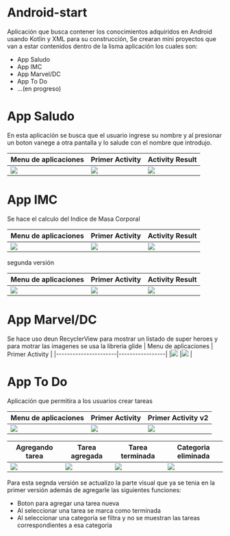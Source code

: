 # Android-start
Aplicación que busca contener los conocimientos adquiridos en Android usando Kotlin y XML para su construcción,
Se crearan mini proyectos que van a estar contenidos dentro de la lisma aplicación los cuales son:
 - App Saludo
 - App IMC
 - App Marvel/DC
 - App To Do
 - ...(en progreso)
 
 # App Saludo
 En esta aplicación se busca que el usuario ingrese su nombre y al presionar un boton vanege a otra pantalla
 y lo salude con el nombre que introdujo.
 
 | Menu de aplicaciones | Primer Activity | Activity Result  |
 |----------------------|-----------------|------------------|
 |![](https://acortar.link/XyB6Tp) |![](https://acortar.link/r3B4YA)  |![](https://acortar.link/WfYfEW) |


# App IMC
Se hace el calculo del Indice de Masa Corporal

| Menu de aplicaciones | Primer Activity | Activity Result  |
|----------------------|-----------------|------------------|
|![](https://acortar.link/bK8y3t) |![](https://acortar.link/xWZvrO)  |![](https://acortar.link/xgYCsM) |

segunda versión

| Menu de aplicaciones | Primer Activity | Activity Result  |
|----------------------|-----------------|------------------|
|![](https://acortar.link/bK8y3t) |![](https://acortar.link/6TTMmW)  |![](https://acortar.link/q68EUM) |

# App Marvel/DC
Se hace uso deun RecyclerView para mostrar un listado de super heroes y para motrar las imagenes se usa la libreria glide
| Menu de aplicaciones | Primer Activity |
|----------------------|-----------------|
|![](https://acortar.link/AySW37) |![](https://acortar.link/1l6cpx)  |

# App To Do
Aplicación que permitira a los usuarios crear tareas 

| Menu de aplicaciones | Primer Activity | Primer Activity v2|
|----------------------|-----------------|-------------------|
|![](https://firebasestorage.googleapis.com/v0/b/repo-caeae.appspot.com/o/android-master%2FToDo%2FScreenshot_20230124-185311_Android%20Master.jpg?alt=media&token=e144c081-4512-4b17-85be-57f531b61d13) |![](https://acortar.link/cf9iRd)  |![](https://acortar.link/WxWvH2)

| Agregando tarea | Tarea agregada |Tarea terminada|Categoria eliminada|
|----------------------|-----------------|---------|-------------------|
|![](https://acortar.link/Z1m7ha) |![](https://acortar.link/CCDQI9)  |![](https://acortar.link/5yB73J)|![](https://acortar.link/t54y1Y)|
Para esta segnda versión se actualizo la parte visual que ya se tenia en la primer versión además de agregarle las siguientes funciones:
- Boton para agregar una tarea nueva
- Al seleccionar una tarea se marca como terminada
- Al seleccionar una categoria se filtra y no se muestran las tareas correspondientes a esa categoria

